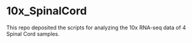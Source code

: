 # 10x_SpinalCord
This repo deposited the scripts for analyzing the 10x RNA-seq data of 4 Spinal Cord samples.

